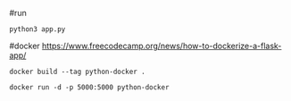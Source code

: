 #run

`python3 app.py`

#docker
https://www.freecodecamp.org/news/how-to-dockerize-a-flask-app/

`docker build --tag python-docker .`

`docker run -d -p 5000:5000 python-docker`